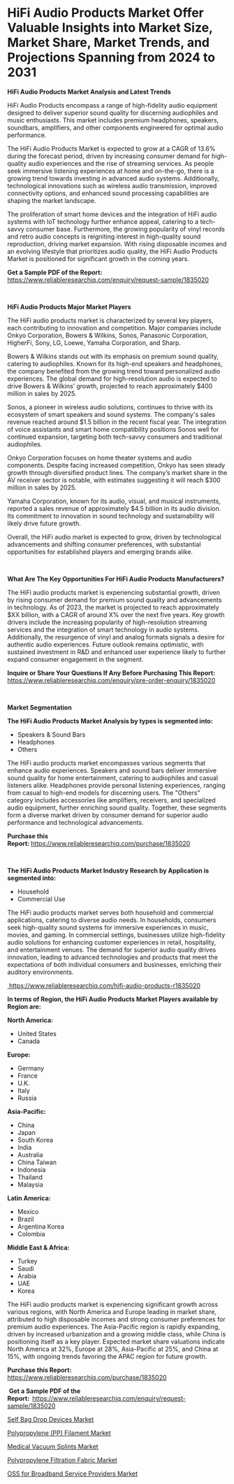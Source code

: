 <p><h1>HiFi Audio Products Market Offer Valuable Insights into Market Size, Market Share, Market Trends, and Projections Spanning from 2024 to 2031</h1></p><p><strong>HiFi Audio Products Market Analysis and Latest Trends</strong></p>
<p><p>HiFi Audio Products encompass a range of high-fidelity audio equipment designed to deliver superior sound quality for discerning audiophiles and music enthusiasts. This market includes premium headphones, speakers, soundbars, amplifiers, and other components engineered for optimal audio performance. </p><p>The HiFi Audio Products Market is expected to grow at a CAGR of 13.6% during the forecast period, driven by increasing consumer demand for high-quality audio experiences and the rise of streaming services. As people seek immersive listening experiences at home and on-the-go, there is a growing trend towards investing in advanced audio systems. Additionally, technological innovations such as wireless audio transmission, improved connectivity options, and enhanced sound processing capabilities are shaping the market landscape.</p><p>The proliferation of smart home devices and the integration of HiFi audio systems with IoT technology further enhance appeal, catering to a tech-savvy consumer base. Furthermore, the growing popularity of vinyl records and retro audio concepts is reigniting interest in high-quality sound reproduction, driving market expansion. With rising disposable incomes and an evolving lifestyle that prioritizes audio quality, the HiFi Audio Products Market is positioned for significant growth in the coming years.</p></p>
<p><strong>Get a Sample PDF of the Report:&nbsp;</strong> <a href="https://www.reliableresearchiq.com/enquiry/request-sample/1835020?utm_campaign=1735&utm_medium=2&utm_source=Github&utm_content=ia&utm_term=16102024&utm_id=hifi-audio-products">https://www.reliableresearchiq.com/enquiry/request-sample/1835020</a></p>
<p>&nbsp;</p>
<p><strong>HiFi Audio Products Major Market Players</strong></p>
<p><p>The HiFi audio products market is characterized by several key players, each contributing to innovation and competition. Major companies include Onkyo Corporation, Bowers & Wilkins, Sonos, Panasonic Corporation, HigherFi, Sony, LG, Loewe, Yamaha Corporation, and Sharp. </p><p>Bowers & Wilkins stands out with its emphasis on premium sound quality, catering to audiophiles. Known for its high-end speakers and headphones, the company benefited from the growing trend toward personalized audio experiences. The global demand for high-resolution audio is expected to drive Bowers & Wilkins’ growth, projected to reach approximately $400 million in sales by 2025.</p><p>Sonos, a pioneer in wireless audio solutions, continues to thrive with its ecosystem of smart speakers and sound systems. The company's sales revenue reached around $1.5 billion in the recent fiscal year. The integration of voice assistants and smart home compatibility positions Sonos well for continued expansion, targeting both tech-savvy consumers and traditional audiophiles.</p><p>Onkyo Corporation focuses on home theater systems and audio components. Despite facing increased competition, Onkyo has seen steady growth through diversified product lines. The company’s market share in the AV receiver sector is notable, with estimates suggesting it will reach $300 million in sales by 2025.</p><p>Yamaha Corporation, known for its audio, visual, and musical instruments, reported a sales revenue of approximately $4.5 billion in its audio division. Its commitment to innovation in sound technology and sustainability will likely drive future growth.</p><p>Overall, the HiFi audio market is expected to grow, driven by technological advancements and shifting consumer preferences, with substantial opportunities for established players and emerging brands alike.</p></p>
<p>&nbsp;</p>
<p><strong>What Are The Key Opportunities For HiFi Audio Products Manufacturers?</strong></p>
<p><p>The HiFi audio products market is experiencing substantial growth, driven by rising consumer demand for premium sound quality and advancements in technology. As of 2023, the market is projected to reach approximately $XX billion, with a CAGR of around X% over the next five years. Key growth drivers include the increasing popularity of high-resolution streaming services and the integration of smart technology in audio systems. Additionally, the resurgence of vinyl and analog formats signals a desire for authentic audio experiences. Future outlook remains optimistic, with sustained investment in R&D and enhanced user experience likely to further expand consumer engagement in the segment.</p></p>
<p><strong>Inquire or Share Your Questions If Any Before Purchasing This Report:</strong> <a href="https://www.reliableresearchiq.com/enquiry/pre-order-enquiry/1835020?utm_campaign=1735&utm_medium=2&utm_source=Github&utm_content=ia&utm_term=16102024&utm_id=hifi-audio-products">https://www.reliableresearchiq.com/enquiry/pre-order-enquiry/1835020</a></p>
<p>&nbsp;</p>
<p><strong>Market Segmentation</strong></p>
<p><strong>The HiFi Audio Products Market Analysis by types is segmented into:</strong></p>
<p><ul><li>Speakers & Sound Bars</li><li>Headphones</li><li>Others</li></ul></p>
<p><p>The HiFi audio products market encompasses various segments that enhance audio experiences. Speakers and sound bars deliver immersive sound quality for home entertainment, catering to audiophiles and casual listeners alike. Headphones provide personal listening experiences, ranging from casual to high-end models for discerning users. The "Others" category includes accessories like amplifiers, receivers, and specialized audio equipment, further enriching sound quality. Together, these segments form a diverse market driven by consumer demand for superior audio performance and technological advancements.</p></p>
<p><strong>Purchase this Report:&nbsp;</strong><a href="https://www.reliableresearchiq.com/purchase/1835020?utm_campaign=1735&utm_medium=2&utm_source=Github&utm_content=ia&utm_term=16102024&utm_id=hifi-audio-products">https://www.reliableresearchiq.com/purchase/1835020</a></p>
<p>&nbsp;</p>
<p><strong>The HiFi Audio Products Market Industry Research by Application is segmented into:</strong></p>
<p><ul><li>Household</li><li>Commercial Use</li></ul></p>
<p><p>The HiFi audio products market serves both household and commercial applications, catering to diverse audio needs. In households, consumers seek high-quality sound systems for immersive experiences in music, movies, and gaming. In commercial settings, businesses utilize high-fidelity audio solutions for enhancing customer experiences in retail, hospitality, and entertainment venues. The demand for superior audio quality drives innovation, leading to advanced technologies and products that meet the expectations of both individual consumers and businesses, enriching their auditory environments.</p></p>
<p><a href="https://www.reliableresearchiq.com/hifi-audio-products-r1835020?utm_campaign=1735&utm_medium=2&utm_source=Github&utm_content=ia&utm_term=16102024&utm_id=hifi-audio-products">&nbsp;https://www.reliableresearchiq.com/hifi-audio-products-r1835020</a></p>
<p><strong>In terms of Region, the HiFi Audio Products Market Players available by Region are:</strong></p>
<p>
    <p> <strong> North America: </strong>
        <ul>
            <li>United States</li>
            <li>Canada</li>
        </ul>
        </p> 
    <p> <strong> Europe: </strong>
        <ul>
            <li>Germany</li>
            <li>France</li>
            <li>U.K.</li>
            <li>Italy</li>
            <li>Russia</li>
        </ul>
        </p> 
    <p> <strong> Asia-Pacific: </strong>
        <ul>
            <li>China</li>
            <li>Japan</li>
            <li>South Korea</li>
            <li>India</li>
            <li>Australia</li>
            <li>China Taiwan</li>
            <li>Indonesia</li>
            <li>Thailand</li>
            <li>Malaysia</li>
        </ul>
        </p> 
    <p> <strong> Latin America: </strong>
        <ul>
            <li>Mexico</li>
            <li>Brazil</li>
            <li>Argentina Korea</li>
            <li>Colombia</li>
        </ul>
        </p> 
    <p> <strong> Middle East & Africa: </strong>
        <ul>
            <li>Turkey</li>
            <li>Saudi</li>
            <li>Arabia</li>
            <li>UAE</li>
            <li>Korea</li>
        </ul>
    </p>
    </p>
<p><p>The HiFi audio products market is experiencing significant growth across various regions, with North America and Europe leading in market share, attributed to high disposable incomes and strong consumer preferences for premium audio experiences. The Asia-Pacific region is rapidly expanding, driven by increased urbanization and a growing middle class, while China is positioning itself as a key player. Expected market share valuations indicate North America at 32%, Europe at 28%, Asia-Pacific at 25%, and China at 15%, with ongoing trends favoring the APAC region for future growth.</p></p>
<p><strong>Purchase this Report: </strong><a href="https://www.reliableresearchiq.com/purchase/1835020?utm_campaign=1735&utm_medium=2&utm_source=Github&utm_content=ia&utm_term=16102024&utm_id=hifi-audio-products">https://www.reliableresearchiq.com/purchase/1835020</a></p>
<p>&nbsp;<strong>Get a Sample PDF of the Report:&nbsp;&nbsp;</strong><a href="https://www.reliableresearchiq.com/enquiry/request-sample/1835020?utm_campaign=1735&utm_medium=2&utm_source=Github&utm_content=ia&utm_term=16102024&utm_id=hifi-audio-products">https://www.reliableresearchiq.com/enquiry/request-sample/1835020</a></p>
<p><strong></strong></p>
<p><p><a href="https://www.linkedin.com/pulse/trends-global-self-bag-drop-devices-market-forecast-analysis-q6xke?trk=public_post_embed_feed-article-content&utm_campaign=1735&utm_medium=2&utm_source=Github&utm_content=ia&utm_term=16102024&utm_id=hifi-audio-products">Self Bag Drop Devices Market</a></p><p><a href="https://www.linkedin.com/pulse/global-polypropylene-pp-filament-46-cagr-forecast-2024-2031-5nb1e?trk=public_post_embed_feed-article-content&utm_campaign=1735&utm_medium=2&utm_source=Github&utm_content=ia&utm_term=16102024&utm_id=hifi-audio-products">Polypropylene (PP) Filament Market</a></p><p><a href="https://www.linkedin.com/pulse/booming-medical-vacuum-splints-market-sector-analysis-f8tte?trk=public_post_embed_feed-article-content&utm_campaign=1735&utm_medium=2&utm_source=Github&utm_content=ia&utm_term=16102024&utm_id=hifi-audio-products">Medical Vacuum Splints Market</a></p><p><a href="https://www.linkedin.com/pulse/pulse-polypropylene-filtration-fabric-rhythms-change-market-ken0e?trk=public_post_embed_feed-article-content&utm_campaign=1735&utm_medium=2&utm_source=Github&utm_content=ia&utm_term=16102024&utm_id=hifi-audio-products">Polypropylene Filtration Fabric Market</a></p><p><a href="https://www.linkedin.com/pulse/oss-broadband-service-providers-market-strategic-insights-lebjf?utm_campaign=1735&utm_medium=2&utm_source=Github&utm_content=ia&utm_term=16102024&utm_id=hifi-audio-products">OSS for Broadband Service Providers Market</a></p></p>